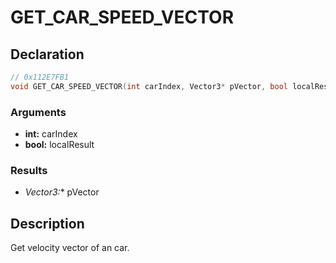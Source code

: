 # GET_CAR_SPEED_VECTOR

## Declaration
```cpp
// 0x112E7FB1
void GET_CAR_SPEED_VECTOR(int carIndex, Vector3* pVector, bool localResult);
```

### Arguments
- **int:** carIndex
- **bool:** localResult

### Results
- **Vector3*:** pVector

## Description
Get velocity vector of an car.